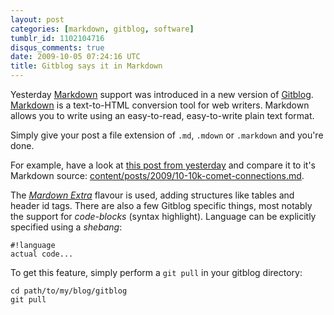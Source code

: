 ```yaml
---
layout: post
categories: [markdown, gitblog, software]
tumblr_id: 1102104716
disqus_comments: true
date: 2009-10-05 07:24:16 UTC
title: Gitblog says it in Markdown
---
```


Yesterday [Markdown](http://daringfireball.net/projects/markdown/) support was introduced in a new version of [Gitblog](http://gitblog.se/). [Markdown](http://daringfireball.net/projects/markdown/) is a text-to-HTML conversion tool for web writers. Markdown allows you to write using an easy-to-read, easy-to-write plain text format.

Simply give your post a file extension of `.md`, `.mdown` or `.markdown` and you're done.

For example, have a look at [this post from yesterday](http://rsms.me/2009/10/05/10k-comet-connections.html) and compare it to it's Markdown source: [content/posts/2009/10-10k-comet-connections.md](http://hunch.se/stuff/hunch-digest-blog-archive/posts/2009/10-10k-comet-connections.md).

The *[Mardown Extra](http://michelf.com/projects/php-markdown/extra/)* flavour is used, adding structures like tables and header id tags. There are also a few Gitblog specific things, most notably the support for *code-blocks* (syntax highlight). Language can be explicitly specified using a *shebang*:

    #!language
    actual code...

To get this feature, simply perform a `git pull` in your gitblog directory:

    cd path/to/my/blog/gitblog
    git pull
